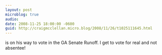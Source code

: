 ```yaml
---
layout: post
microblog: true
audio: 
date: 2008-11-25 18:00:00 -0600
guid: http://craigmcclellan.micro.blog/2008/11/26/t1025111645.html
---
```

is on his way to vote in the GA Senate Runoff. I get to vote for real and not absentee!
